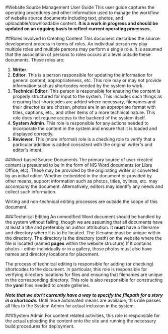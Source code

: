 #Website Source Management User Guide
This user guide captures the operating procedures and other information used to manage the workflow of website
source documents including text, photos, and uploadable/downloadable content.  **It is a work in progress and
should be updated on an ongoing basis to reflect current operating processes.**

##Roles Involved in Creating Content
This document describes the source development process in terms of roles.  An individual person my play multiple
roles and multiple persons may perform a single role.  It is assumed that the association of persons to roles
occurs at a level outside these documents.  These roles are:

1. **Writer**.
2. **Editor**.  This is a person responsible for updating the information for general content, appropriateness, etc.
This role may or may not provide information such as shortcodes needed by the system to work.
3. **Technical Editor**. This person is responsible for ensuring the content is properly structured for input
to the system.  This includes such things as ensuring that shortcodes are added where necessary, filenames and
their directories are chosen, photos are in an appropriate format with titles, captions, etc., and other items
of a more technical nature.  This role does not require access to the backend of the system itself.
4.  **System Admin**. This role is responsible for any actions needed to incorporate the content in the system
and ensure that it is loaded and displayed correctly.
5. **Reviewer**. This (more informal) role is a checking role to verify that a particular addition is added
consistent with the original writer's and editor's intent.

##Word-based Source Documents
The primary source of user created content is presumed to be in the form of MS Word documents (or Libre Office, etc).
These may be provided by the originating writer or converted by an initial editor.   Whether embedded in the document
or provided by other means, support information such as photos, titles, bylines, etc. may accompany the document.
Alternatively, editors may identify any needs and collect such information.

Writing and non-technical editing processes are outside the scope of this document.

###Technical Editing
An unmodified Word document should be handled by the system without failing, though we are assuming that all
documents have at least a title and preferably an author attribution.  It **must** have a filename and directory
where it is to be located.  The filename must be unique within the directory.  The directory is the directory (path)
on the website where the file is located (named **pages** within the website structure)
If it contains photos - either 
individually or in a gallery, those photos must also have names and directory locations for placement.  

The process of technical editing is responsible for adding (or checking) shortcodes to the document.  In particular, 
this role is responsible for verifying directory locations for files and ensuring that filenames are unique in the
corresponding directory.  This role is also responsible for constructing the **yaml** files needed to create 
galleries. 

***Note that we don't currently have a way to specify the filepath for a story in a shortcode.***  Until more automated 
means are available, this role passes all files to the System Admin for actual inclusion in the system. 

###System Admin
For content related activities, this role is responsible for the actual uploading the content onto the site and running 
the necessary build procedures for deployment. 





